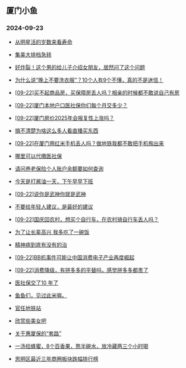 ## 厦门小鱼 
### 2024-09-23

+ [从明星活的岁数来看寿命](http://bbs.xmfish.com/read-htm-tid-18245777.html)

+ [集美大排档急转](http://bbs.xmfish.com/read-htm-tid-18245778.html)

+ [好炸裂！这个男的给儿子介绍女朋友，居然问了这个问题](http://bbs.xmfish.com/read-htm-tid-18245827.html)

+ [为什么说“晚上不要洗衣服”？10个人有9个不懂，真的不是迷信！](http://bbs.xmfish.com/read-htm-tid-18245787.html)

+ [[09-22]买不起商品房，买保障房丢人吗？相亲的时候都不敢说自己有房](http://bbs.xmfish.com/read-htm-tid-18245837.html)

+ [[09-22]厦门本地户口医社保你们每个月交多少？](http://bbs.xmfish.com/read-htm-tid-18245882.html)

+ [[09-22]厦门房价2025年会报复性上涨吗？](http://bbs.xmfish.com/read-htm-tid-18245864.html)

+ [搞不清楚为啥这么多人看直播买东西](http://bbs.xmfish.com/read-htm-tid-18245853.html)

+ [[09-22]在厦门用红米手机丢人吗？做地铁我都不敢把手机掏出来](http://bbs.xmfish.com/read-htm-tid-18245833.html)

+ [哪里可以代缴医社保](http://bbs.xmfish.com/read-htm-tid-18245809.html)

+ [请问养老保险个人账户余额要如何查询](http://bbs.xmfish.com/read-htm-tid-18245891.html)

+ [今天是打酱油一天，下午早早下班](http://bbs.xmfish.com/read-htm-tid-18245851.html)

+ [[09-22]说你是武神你就是武神](http://bbs.xmfish.com/read-htm-tid-18245814.html)

+ [不要给年轻人建议，是最好的建议](http://bbs.xmfish.com/read-htm-tid-18245948.html)

+ [[09-22]国庆回农村，想买个自行车，在农村骑自行车丢人吗？](http://bbs.xmfish.com/read-htm-tid-18245830.html)

+ [为了让长辈高兴 我多吃了一碗饭](http://bbs.xmfish.com/read-htm-tid-18245854.html)

+ [精神病到底有没有的治](http://bbs.xmfish.com/read-htm-tid-18245849.html)

+ [[09-22]BB机事件可能让中国消费电子产业再度崛起](http://bbs.xmfish.com/read-htm-tid-18245878.html)

+ [[09-22]消费降级，有拼多多的平替吗，感觉拼多多都贵了](http://bbs.xmfish.com/read-htm-tid-18245873.html)

+ [医社保交了10 年了](http://bbs.xmfish.com/read-htm-tid-18245951.html)

+ [鱼鱼们，见过此米嘛。](http://bbs.xmfish.com/read-htm-tid-18245978.html)

+ [官任地铁站](http://bbs.xmfish.com/read-htm-tid-18245859.html)

+ [欣赏些美女吧](http://bbs.xmfish.com/read-htm-tid-18245890.html)

+ [关于惠厦保的“套路”](http://bbs.xmfish.com/read-htm-tid-18246057.html)

+ [一汤拾蜂蜜，8个百香果，憝半碗水，放冷藏两三个小时喝](http://bbs.xmfish.com/read-htm-tid-18245952.html)

+ [思明区最近三年商圈板块跌幅排行榜](http://bbs.xmfish.com/read-htm-tid-18245928.html)

